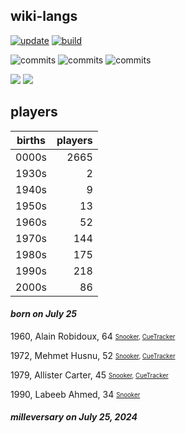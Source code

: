 ## wiki-langs
[![update](https://github.com/dreamerminsk/wiki-langs/actions/workflows/update-tables.yml/badge.svg)](https://github.com/dreamerminsk/wiki-langs/actions/workflows/update-tables.yml)
[![build](https://github.com/dreamerminsk/wiki-langs/actions/workflows/build.yml/badge.svg)](https://github.com/dreamerminsk/wiki-langs/actions/workflows/build.yml)

![commits](https://img.shields.io/github/commit-activity/y/dreamerminsk/wiki-langs)
![commits](https://img.shields.io/github/commit-activity/m/dreamerminsk/wiki-langs)
![commits](https://img.shields.io/github/commit-activity/w/dreamerminsk/wiki-langs)

![](https://img.shields.io/github/languages/code-size/dreamerminsk/wiki-langs)
![](https://img.shields.io/github/repo-size/dreamerminsk/wiki-langs)

## players
| births | players |
| :----: | ------: |
| 0000s | 2665 |
| 1930s | 2 |
| 1940s | 9 |
| 1950s | 13 |
| 1960s | 52 |
| 1970s | 144 |
| 1980s | 175 |
| 1990s | 218 |
| 2000s | 86 |

#### ***born on July 25***
1960, Alain Robidoux, 64 <sub><sup>[Snooker](http://www.snooker.org/res/index.asp?player=669), [CueTracker](http://cuetracker.net/Players/alain-robidoux/)</sup></sub>

1972, Mehmet Husnu, 52 <sub><sup>[Snooker](http://www.snooker.org/res/index.asp?player=1192), [CueTracker](http://cuetracker.net/Players/mehmet-husnu/)</sup></sub>

1979, Allister Carter, 45 <sub><sup>[Snooker](http://www.snooker.org/res/index.asp?player=158), [CueTracker](http://cuetracker.net/Players/ali-carter/)</sup></sub>

1990, Labeeb Ahmed, 34 <sub><sup>[Snooker](http://www.snooker.org/res/index.asp?player=2069)</sup></sub>


#### ***milleversary on July 25, 2024***



